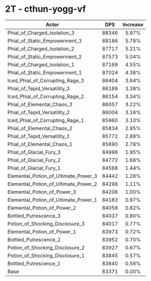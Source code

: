 # 2T - cthun-yogg-vf
| Actor | DPS | Increase |
|---|:---:|:---:|
|Phial_of_Charged_Isolation_3|88346|5.97%|
|Phial_of_Static_Empowerment_3|88186|5.78%|
|Phial_of_Charged_Isolation_2|87717|5.21%|
|Phial_of_Static_Empowerment_2|87573|5.04%|
|Phial_of_Charged_Isolation_1|87169|4.55%|
|Phial_of_Static_Empowerment_1|87024|4.38%|
|Iced_Phial_of_Corrupting_Rage_3|86404|3.64%|
|Phial_of_Tepid_Versatility_3|86189|3.38%|
|Iced_Phial_of_Corrupting_Rage_2|86154|3.34%|
|Phial_of_Elemental_Chaos_3|86057|3.22%|
|Phial_of_Tepid_Versatility_2|86004|3.16%|
|Iced_Phial_of_Corrupting_Rage_1|85960|3.10%|
|Phial_of_Elemental_Chaos_2|85834|2.95%|
|Phial_of_Tepid_Versatility_1|85772|2.88%|
|Phial_of_Elemental_Chaos_1|85690|2.78%|
|Phial_of_Glacial_Fury_3|84996|1.95%|
|Phial_of_Glacial_Fury_2|84772|1.68%|
|Phial_of_Glacial_Fury_1|84568|1.44%|
|Elemental_Potion_of_Ultimate_Power_3|84442|1.28%|
|Elemental_Potion_of_Ultimate_Power_2|84298|1.11%|
|Elemental_Potion_of_Power_3|84206|1.00%|
|Elemental_Potion_of_Ultimate_Power_1|84183|0.97%|
|Elemental_Potion_of_Power_2|84058|0.82%|
|Bottled_Putrescence_3|84037|0.80%|
|Potion_of_Shocking_Disclosure_3|84017|0.77%|
|Elemental_Potion_of_Power_1|83973|0.72%|
|Bottled_Putrescence_2|83952|0.70%|
|Potion_of_Shocking_Disclosure_2|83927|0.67%|
|Potion_of_Shocking_Disclosure_1|83845|0.57%|
|Bottled_Putrescence_1|83840|0.56%|
|Base|83371|0.00%|

